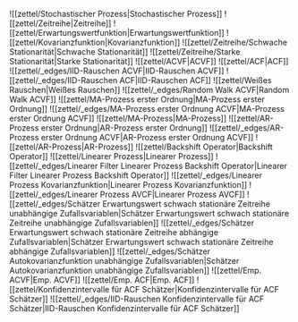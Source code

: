 ![[zettel/Stochastischer Prozess|Stochastischer Prozess]]
![[zettel/Zeitreihe|Zeitreihe]]
![[zettel/Erwartungswertfunktion|Erwartungswertfunktion]]
![[zettel/Kovarianzfunktion|Kovarianzfunktion]]
![[zettel/Zeitreihe/Schwache Stationarität|Schwache Stationarität]]
![[zettel/Zeitreihe/Starke Stationarität|Starke Stationarität]]
![[zettel/ACVF|ACVF]]
![[zettel/ACF|ACF]]
![[zettel/_edges/IID-Rauschen ACVF|IID-Rauschen ACVF]]
![[zettel/_edges/IID-Rauschen ACF|IID-Rauschen ACF]]
![[zettel/Weißes Rauschen|Weißes Rauschen]]
![[zettel/_edges/Random Walk ACVF|Random Walk ACVF]]
![[zettel/MA-Prozess erster Ordnung|MA-Prozess erster Ordnung]]
![[zettel/_edges/MA-Prozess erster Ordnung ACVF|MA-Prozess erster Ordnung ACVF]]
![[zettel/MA-Prozess|MA-Prozess]]
![[zettel/AR-Prozess erster Ordnung|AR-Prozess erster Ordnung]]
![[zettel/_edges/AR-Prozess erster Ordnung ACVF|AR-Prozess erster Ordnung ACVF]]
![[zettel/AR-Prozess|AR-Prozess]]
![[zettel/Backshift Operator|Backshift Operator]]
![[zettel/Linearer Prozess|Linearer Prozess]]
![[zettel/_edges/Linearer Filter Linearer Prozess Backshift Operator|Linearer Filter Linearer Prozess Backshift Operator]]
![[zettel/_edges/Linearer Prozess Kovarianzfunktion|Linearer Prozess Kovarianzfunktion]]
![[zettel/_edges/Linearer Prozess AVCF|Linearer Prozess AVCF]]
![[zettel/_edges/Schätzer Erwartungswert schwach stationäre Zeitreihe unabhängige Zufallsvariablen|Schätzer Erwartungswert schwach stationäre Zeitreihe unabhängige Zufallsvariablen]]
![[zettel/_edges/Schätzer Erwartungswert schwach stationäre Zeitreihe abhängige Zufallsvariablen|Schätzer Erwartungswert schwach stationäre Zeitreihe abhängige Zufallsvariablen]]
![[zettel/_edges/Schätzer Autokovarianzfunktion unabhängige Zufallsvariablen|Schätzer Autokovarianzfunktion unabhängige Zufallsvariablen]]
![[zettel/Emp. ACVF|Emp. ACVF]]
![[zettel/Emp. ACF|Emp. ACF]]
![[zettel/Konfidenzintervalle für ACF Schätzer|Konfidenzintervalle für ACF Schätzer]]
![[zettel/_edges/IID-Rauschen Konfidenzintervalle für ACF Schätzer|IID-Rauschen Konfidenzintervalle für ACF Schätzer]]